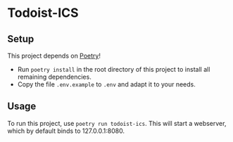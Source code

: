 # Todoist-ICS

## Setup
This project depends on [Poetry](https://python-poetry.org/)!

- Run ```poetry install``` in the root directory of this project to install all remaining dependencies.
- Copy the file ```.env.example``` to ```.env``` and adapt it to your needs.

## Usage
To run this project, use ```poetry run todoist-ics```. This will start a webserver, which by default binds to 127.0.0.1:8080.
